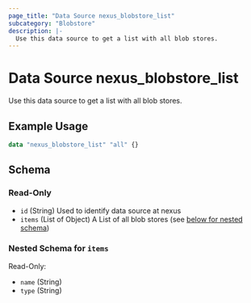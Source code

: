 ```yaml
---
page_title: "Data Source nexus_blobstore_list"
subcategory: "Blobstore"
description: |-
  Use this data source to get a list with all blob stores.
---
```

# Data Source nexus_blobstore_list
Use this data source to get a list with all blob stores.
## Example Usage
```terraform
data "nexus_blobstore_list" "all" {}
```
<!-- schema generated by tfplugindocs -->
## Schema

### Read-Only

- `id` (String) Used to identify data source at nexus
- `items` (List of Object) A List of all blob stores (see [below for nested schema](#nestedatt--items))

<a id="nestedatt--items"></a>
### Nested Schema for `items`

Read-Only:

- `name` (String)
- `type` (String)